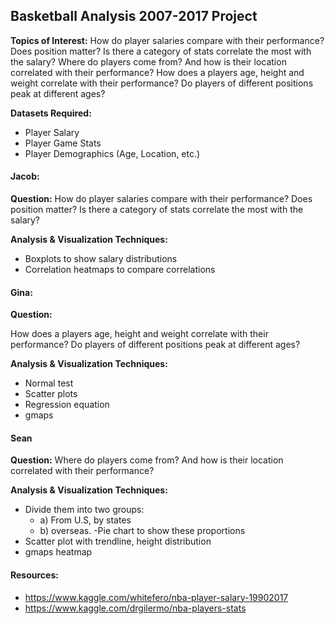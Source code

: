 ## Basketball Analysis 2007-2017 Project

**Topics of Interest:**
How do player salaries compare with their performance? Does position matter? Is there a category of stats correlate the most with the salary?
Where do players come from? And how is their location correlated with their performance?
How does a players age, height and weight correlate with their performance? Do players of different positions peak at different ages?

**Datasets Required:**

-	Player Salary
-	Player Game Stats
-	Player Demographics (Age, Location, etc.)

#### Jacob:

**Question:**
How do player salaries compare with their performance? Does position matter? Is there a category of stats correlate the most with the salary?

**Analysis & Visualization Techniques:**

- Boxplots to show salary distributions
- Correlation heatmaps to compare correlations

#### Gina:

**Question:**

How does a players age, height and weight correlate with their performance? Do players of different positions peak at different ages?

**Analysis & Visualization Techniques:**

- Normal test
- Scatter plots
- Regression equation
- gmaps

#### Sean
	
**Question:**
Where do players come from? And how is their location correlated with their performance?

**Analysis & Visualization Techniques:**

- Divide them into two groups:
    - a) From U.S, by states
    - b) overseas.
    -Pie chart to show these proportions
- Scatter plot with trendline, height distribution
- gmaps heatmap


#### Resources:

- https://www.kaggle.com/whitefero/nba-player-salary-19902017
- https://www.kaggle.com/drgilermo/nba-players-stats


